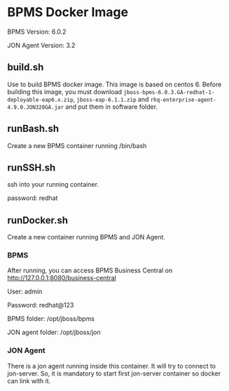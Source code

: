# BPMS Docker Image

BPMS Version: 6.0.2

JON Agent Version: 3.2

## build.sh
Use to build BPMS docker image.
This image is based on centos 6.
Before building this image, you must download `jboss-bpms-6.0.3.GA-redhat-1-deployable-eap6.x.zip`, `jboss-eap-6.1.1.zip` and `rhq-enterprise-agent-4.9.0.JON320GA.jar` and put them in software folder.

## runBash.sh
Create a new BPMS container running /bin/bash

## runSSH.sh
ssh into your running container.

password: redhat

## runDocker.sh
Create a new container running BPMS and JON Agent.

### BPMS
After running, you can access BPMS Business Central on http://127.0.0.1:8080/business-central

User: admin

Password: redhat@123

BPMS folder: /opt/jboss/bpms

JON agent folder: /opt/jboss/jon

### JON Agent
There is a jon agent running inside this container. It will try to connect to jon-server. So, it is mandatory to start first jon-server container so docker can link with it.
